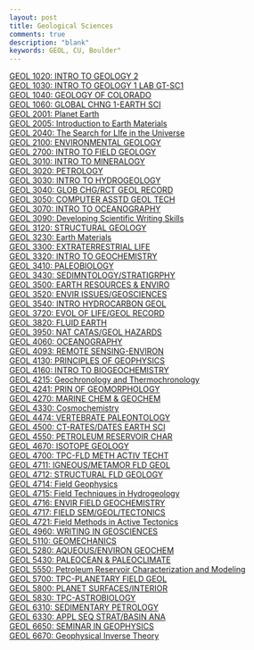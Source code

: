 ```yaml
---
layout: post
title: Geological Sciences
comments: true
description: "blank"
keywords: GEOL, CU, Boulder"
---
```

<body>
	<div><a href="../pages/GEOL-1020">GEOL 1020: INTRO TO GEOLOGY 2</a></div>
	<div><a href="../pages/GEOL-1030">GEOL 1030: INTRO TO GEOLOGY 1 LAB GT-SC1</a></div>
	<div><a href="../pages/GEOL-1040">GEOL 1040: GEOLOGY OF COLORADO</a></div>
	<div><a href="../pages/GEOL-1060">GEOL 1060: GLOBAL CHNG 1-EARTH SCI</a></div>
	<div><a href="../pages/GEOL-2001">GEOL 2001: Planet Earth</a></div>
	<div><a href="../pages/GEOL-2005">GEOL 2005: Introduction to Earth Materials</a></div>
	<div><a href="../pages/GEOL-2040">GEOL 2040: The Search for LIfe in the Universe</a></div>
	<div><a href="../pages/GEOL-2100">GEOL 2100: ENVIRONMENTAL GEOLOGY</a></div>
	<div><a href="../pages/GEOL-2700">GEOL 2700: INTRO TO FIELD GEOLOGY</a></div>
	<div><a href="../pages/GEOL-3010">GEOL 3010: INTRO TO MINERALOGY</a></div>
	<div><a href="../pages/GEOL-3020">GEOL 3020: PETROLOGY</a></div>
	<div><a href="../pages/GEOL-3030">GEOL 3030: INTRO TO HYDROGEOLOGY</a></div>
	<div><a href="../pages/GEOL-3040">GEOL 3040: GLOB CHG/RCT GEOL RECORD</a></div>
	<div><a href="../pages/GEOL-3050">GEOL 3050: COMPUTER ASSTD GEOL TECH</a></div>
	<div><a href="../pages/GEOL-3070">GEOL 3070: INTRO TO OCEANOGRAPHY</a></div>
	<div><a href="../pages/GEOL-3090">GEOL 3090: Developing Scientific Writing Skills</a></div>
	<div><a href="../pages/GEOL-3120">GEOL 3120: STRUCTURAL GEOLOGY</a></div>
	<div><a href="../pages/GEOL-3230">GEOL 3230: Earth Materials</a></div>
	<div><a href="../pages/GEOL-3300">GEOL 3300: EXTRATERRESTRIAL LIFE</a></div>
	<div><a href="../pages/GEOL-3320">GEOL 3320: INTRO TO GEOCHEMISTRY</a></div>
	<div><a href="../pages/GEOL-3410">GEOL 3410: PALEOBIOLOGY</a></div>
	<div><a href="../pages/GEOL-3430">GEOL 3430: SEDIMNTOLOGY/STRATIGRPHY</a></div>
	<div><a href="../pages/GEOL-3500">GEOL 3500: EARTH RESOURCES & ENVIRO</a></div>
	<div><a href="../pages/GEOL-3520">GEOL 3520: ENVIR ISSUES/GEOSCIENCES</a></div>
	<div><a href="../pages/GEOL-3540">GEOL 3540: INTRO HYDROCARBON GEOL</a></div>
	<div><a href="../pages/GEOL-3720">GEOL 3720: EVOL OF LIFE/GEOL RECORD</a></div>
	<div><a href="../pages/GEOL-3820">GEOL 3820: FLUID EARTH</a></div>
	<div><a href="../pages/GEOL-3950">GEOL 3950: NAT CATAS/GEOL HAZARDS</a></div>
	<div><a href="../pages/GEOL-4060">GEOL 4060: OCEANOGRAPHY</a></div>
	<div><a href="../pages/GEOL-4093">GEOL 4093: REMOTE SENSING-ENVIRON</a></div>
	<div><a href="../pages/GEOL-4130">GEOL 4130: PRINCIPLES OF GEOPHYSICS</a></div>
	<div><a href="../pages/GEOL-4160">GEOL 4160: INTRO TO BIOGEOCHEMISTRY</a></div>
	<div><a href="../pages/GEOL-4215">GEOL 4215: Geochronology and Thermochronology</a></div>
	<div><a href="../pages/GEOL-4241">GEOL 4241: PRIN OF GEOMORPHOLOGY</a></div>
	<div><a href="../pages/GEOL-4270">GEOL 4270: MARINE CHEM & GEOCHEM</a></div>
	<div><a href="../pages/GEOL-4330">GEOL 4330: Cosmochemistry</a></div>
	<div><a href="../pages/GEOL-4474">GEOL 4474: VERTEBRATE PALEONTOLOGY</a></div>
	<div><a href="../pages/GEOL-4500">GEOL 4500: CT-RATES/DATES EARTH SCI</a></div>
	<div><a href="../pages/GEOL-4550">GEOL 4550: PETROLEUM RESERVOIR CHAR</a></div>
	<div><a href="../pages/GEOL-4670">GEOL 4670: ISOTOPE GEOLOGY</a></div>
	<div><a href="../pages/GEOL-4700">GEOL 4700: TPC-FLD METH ACTIV TECHT</a></div>
	<div><a href="../pages/GEOL-4711">GEOL 4711: IGNEOUS/METAMOR FLD GEOL</a></div>
	<div><a href="../pages/GEOL-4712">GEOL 4712: STRUCTURAL FLD GEOLOGY</a></div>
	<div><a href="../pages/GEOL-4714">GEOL 4714: Field Geophysics</a></div>
	<div><a href="../pages/GEOL-4715">GEOL 4715: Field Techniques in Hydrogeology</a></div>
	<div><a href="../pages/GEOL-4716">GEOL 4716: ENVIR FIELD GEOCHEMISTRY</a></div>
	<div><a href="../pages/GEOL-4717">GEOL 4717: FIELD SEM/GEOL/TECTONICS</a></div>
	<div><a href="../pages/GEOL-4721">GEOL 4721: Field Methods in Active Tectonics</a></div>
	<div><a href="../pages/GEOL-4960">GEOL 4960: WRITING IN GEOSCIENCES</a></div>
	<div><a href="../pages/GEOL-5110">GEOL 5110: GEOMECHANICS</a></div>
	<div><a href="../pages/GEOL-5280">GEOL 5280: AQUEOUS/ENVIRON GEOCHEM</a></div>
	<div><a href="../pages/GEOL-5430">GEOL 5430: PALEOCEAN & PALEOCLIMATE</a></div>
	<div><a href="../pages/GEOL-5550">GEOL 5550: Petroleum Reservoir Characterization and  Modeling</a></div>
	<div><a href="../pages/GEOL-5700">GEOL 5700: TPC-PLANETARY FIELD GEOL</a></div>
	<div><a href="../pages/GEOL-5800">GEOL 5800: PLANET SURFACES/INTERIOR</a></div>
	<div><a href="../pages/GEOL-5830">GEOL 5830: TPC-ASTROBIOLOGY</a></div>
	<div><a href="../pages/GEOL-6310">GEOL 6310: SEDIMENTARY PETROLOGY</a></div>
	<div><a href="../pages/GEOL-6330">GEOL 6330: APPL SEQ STRAT/BASIN ANA</a></div>
	<div><a href="../pages/GEOL-6650">GEOL 6650: SEMINAR IN GEOPHYSICS</a></div>
	<div><a href="../pages/GEOL-6670">GEOL 6670: Geophysical Inverse Theory</a></div>
</body>
